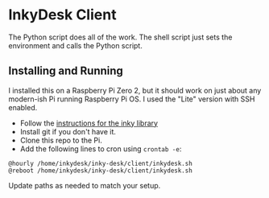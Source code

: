 # InkyDesk Client

The Python script does all of the work. The shell script just sets the environment and calls the Python script.

## Installing and Running

I installed this on a Raspberry Pi Zero 2, but it should work on just about any modern-ish Pi running Raspberry Pi OS. I used the "Lite" version with SSH enabled.

- Follow the [instructions for the inky library](http://github.com/pimoroni/inky)
- Install git if you don't have it.
- Clone this repo to the Pi.
- Add the following lines to cron using `crontab -e`:

```crontab
@hourly /home/inkydesk/inky-desk/client/inkydesk.sh
@reboot /home/inkydesk/inky-desk/client/inkydesk.sh
```

Update paths as needed to match your setup.
